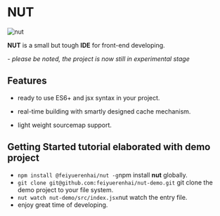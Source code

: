 # NUT
![nut](https://i.imgur.com/JZtBmaC.jpg)

**NUT** is a small but tough **IDE** for front-end developing.

*- please be noted, the project is now still in experimental stage*

## Features

- ready to use ES6+ and jsx syntax in your project.

- real-time building with smartly designed cache mechanism.

- light weight sourcemap support.

## Getting Started tutorial elaborated with demo project

* `npm install @feiyuerenhai/nut -g`npm install **nut** globally.
* `git clone git@github.com:feiyuerenhai/nut-demo.git` git clone the demo project to your file system.
* `nut watch nut-demo/src/index.jsx`nut watch the entry file.
* enjoy great time of developing.​

